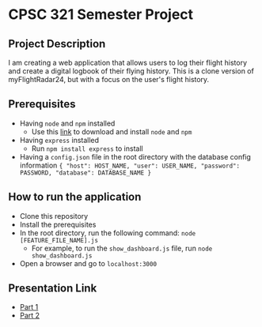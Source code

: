 # CPSC 321 Semester Project

## Project Description
I am creating a web application that allows users to log their flight history and create a digital logbook of their flying history. This is a clone version of myFlightRadar24, but with a focus on the user's flight history.

## Prerequisites
* Having `node` and `npm` installed
    * Use this [link](https://docs.npmjs.com/downloading-and-installing-node-js-and-npm) to download and install `node` and `npm`
* Having `express` installed
    * Run  `npm install express` to install
* Having a `config.json` file in the root directory with the database config information
    `
    {
        "host": HOST_NAME,
        "user": USER_NAME,
        "password": PASSWORD,
        "database": DATABASE_NAME
    }
    `

## How to run the application
* Clone this repository
* Install the prerequisites
* In the root directory, run the following command: `node [FEATURE_FILE_NAME].js`
    * For example, to run the `show_dashboard.js` file, run `node show_dashboard.js`
* Open a browser and go to `localhost:3000`

## Presentation Link
* [Part 1](https://youtu.be/ZA9X3fAthvY)
* [Part 2](https://youtu.be/BIU3-d_o4xg)
